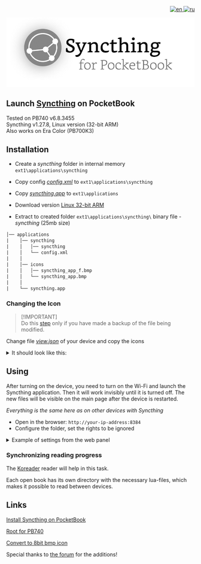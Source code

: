 <p align="right">
  <a href="https://github.com/mikedigriz/Syncthing-for-PocketBook/blob/main/README.en.md">
    <img src="https://img.shields.io/badge/lang-en-red.svg" alt="en">
  </a>
    <a href="https://github.com/mikedigriz/Syncthing-for-PocketBook/blob/main/README.md">
    <img src="https://img.shields.io/badge/lang-ru-blue.svg" alt="ru">
  </a>
</p>

[![Syncthing-for-PocketBook](res/syncthing-pb-logo.png)](https://syncthing.net/)
## Launch [Syncthing](https://syncthing.net/) on PocketBook 
Tested on PB740 v6.8.3455<br>
Syncthing v1.27.8, Linux version (32-bit ARM)<br>
Also works on Era Color (PB700K3)
## Installation

- Create a *syncthing* folder in internal memory `ext1\applications\syncthing`

- Copy config [*config.xml*](https://github.com/mikedigriz/Syncthing-for-PocketBook/blob/main/config.xml) to `ext1\applications\syncthing`

- Copy [*syncthing.app*](https://github.com/mikedigriz/Syncthing-for-PocketBook/blob/main/syncthing.app) to `ext1\applications`

- Download version [Linux 32-bit ARM](https://github.com/syncthing/syncthing/releases/download/v1.27.8/syncthing-linux-arm-v1.27.8.tar.gz)

- Extract to created folder `ext1\applications\syncthing\` binary file - *syncthing* (25mb size)


```
│── applications
|    │── syncthing
|    │   │── syncthing
|    │   └── config.xml
|    │
|    │── icons
|    │   │── syncthing_app_f.bmp
|    │   └── syncthing_app.bmp
|    │
|    └── syncthing.app
```

### Changing the Icon

> [!IMPORTANT]\
> Do this [step](https://github.com/jjrrw174/PocketBook-Desktop-and-App-Customizations/tree/16ae9294fafe287319311cca4e97675d66606a1d?tab=readme-ov-file#adding-custom-app-icons-images) only if you have made a backup of the file being modified.<br>

Change file [*view.json*](https://github.com/mikedigriz/Syncthing-for-PocketBook/blob/main/view.json) of your device and copy the icons

<details> <summary>It should look like this:</summary>
 <p align="center">
    <img src="res/icon_example_display.jpg" width="35%">
</p> 
ROOT is not needed. The system folders are hidden.
	
Two entries `U_syncthing` have been added to `/system/config/desktop/view.json`

Between "applications" and "_comment":
```json
    "applications": {
        "U_syncthing": {
			"path": "/mnt/ext1/applications/syncthing.app",
			"title": "Syncthing",
			"icon": "/mnt/ext1/applications/icons/syncthing_app.bmp",
			"focused_icon": "/mnt/ext1/applications/icons/syncthing_app_f.bmp"
		},
        "_comment":
 ```

In Services section:
```json
            {
                "title": "@Services",
                "sort": "title",
                "apps": [
                    "PB_Dropbox",
                    "PB_Cloud",
                    "PB_SendToPB",
                    "U_syncthing"			
                ]
            },
```

Copied the icons syncthing_app.bmp, syncthing_app_f.bmp to `/mnt/ext1/applications/icons/`

</details> 

## Using

After turning on the device, you need to turn on the Wi-Fi and launch the Syncthing application. Then it will work invisibly until it is turned off. The new files will be visible on the main page after the device is restarted.

*Everything is the same here as on other devices with Syncthing*
- Open in the browser: `http://your-ip-address:8384`
- Configure the folder, set the rights to be ignored


<details> <summary>Example of settings from the web panel</summary>
<p align="center">
    <img src="res/good.jpg" width="100%">
</p>
</details> 

### Synchronizing reading progress
The [Koreader](https://github.com/koreader/koreader) reader will help in this task.

Each open book has its own directory with the necessary lua-files, which makes it possible to read between devices.

## Links

[Install Syncthing on PocketBook](https://blog.tastytea.de/posts/syncthing-on-pocketbook/)

[Root for PB740](https://www.mobileread.com/forums/showthread.php?t=325185)

[Convert to 8bit bmp icon](https://gist.github.com/mikedigriz/6830eaaedcbba99afbe216c3d9195c06)

Special thanks to [the forum](https://forum.syncthing.net/t/pls-release-a-version-for-pocketbook/21370/) for the additions!
